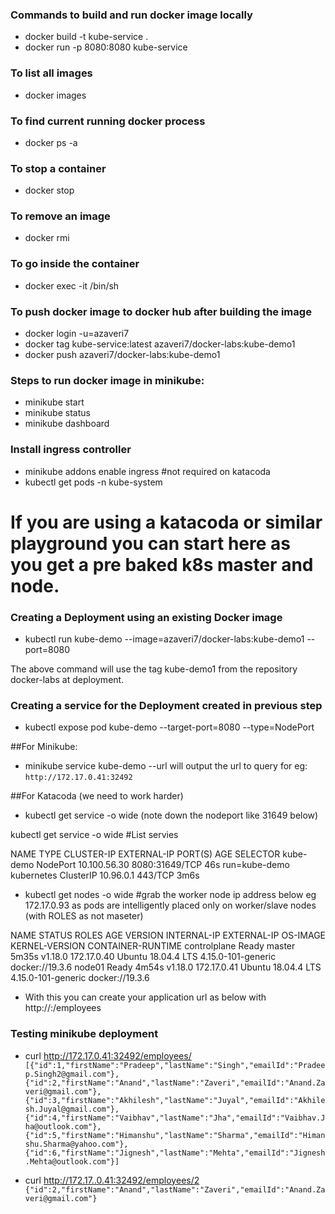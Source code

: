 ### Commands to build and run docker image locally
* docker build -t kube-service .
* docker run -p 8080:8080 kube-service

### To list all images
* docker images

### To find current running docker process
* docker ps -a

### To stop a container
* docker stop

### To remove an image
* docker rmi 

### To go inside the container
* docker exec -it /bin/sh

### To push docker image to docker hub after building the image
* docker login -u=azaveri7
* docker tag kube-service:latest azaveri7/docker-labs:kube-demo1
* docker push azaveri7/docker-labs:kube-demo1

### Steps to run docker image in minikube:
* minikube start
* minikube status
* minikube dashboard

### Install ingress controller
* minikube addons enable ingress #not required on katacoda
* kubectl get pods -n kube-system

# If you are using a katacoda or similar playground you can start here as you get a pre baked k8s master and node.

### Creating a Deployment using an existing Docker image
* kubectl run kube-demo --image=azaveri7/docker-labs:kube-demo1 --port=8080

The above command will use the tag kube-demo1 from the repository docker-labs at
deployment.

### Creating a service for the Deployment created in previous step
* kubectl expose pod kube-demo --target-port=8080 --type=NodePort

##For Minikube: 
* minikube service kube-demo --url will output the url to query
for eg:
```http://172.17.0.41:32492```

##For Katacoda (we need to work harder)
* kubectl get service -o wide (note down the nodeport like 31649 below) 

kubectl get service -o wide #List servies

NAME         TYPE        CLUSTER-IP     EXTERNAL-IP   PORT(S)          AGE    SELECTOR
kube-demo    NodePort    10.100.56.30   <none>        8080:31649/TCP   46s    run=kube-demo
kubernetes   ClusterIP   10.96.0.1      <none>        443/TCP          3m6s   <none>


* kubectl  get nodes -o wide #grab the worker node ip address below eg 172.17.0.93 as pods are intelligently placed only on worker/slave  nodes (with ROLES as not maseter)

NAME           STATUS   ROLES    AGE     VERSION   INTERNAL-IP   EXTERNAL-IP   OS-IMAGE             KERNEL-VERSION       CONTAINER-RUNTIME
controlplane   Ready    master   5m35s   v1.18.0   172.17.0.40   <none>        Ubuntu 18.04.4 LTS   4.15.0-101-generic   docker://19.3.6
node01         Ready    <none>   4m54s   v1.18.0   172.17.0.41   <none>        Ubuntu 18.04.4 LTS   4.15.0-101-generic   docker://19.3.6

* With this you can create your application url as below with http://<node01 ip>:<nodeport of k8s-demo pod>/employees 

### Testing minikube deployment
* curl http://172.17.0.41:32492/employees/
```[{"id":1,"firstName":"Pradeep","lastName":"Singh","emailId":"Pradeep.Singh2@gmail.com"},{"id":2,"firstName":"Anand","lastName":"Zaveri","emailId":"Anand.Zaveri@gmail.com"},{"id":3,"firstName":"Akhilesh","lastName":"Juyal","emailId":"Akhilesh.Juyal@gmail.com"},{"id":4,"firstName":"Vaibhav","lastName":"Jha","emailId":"Vaibhav.Jha@outlook.com"},{"id":5,"firstName":"Himanshu","lastName":"Sharma","emailId":"Himanshu.Sharma@yahoo.com"},{"id":6,"firstName":"Jignesh","lastName":"Mehta","emailId":"Jignesh.Mehta@outlook.com"}]```

* curl http://172.17..0.41:32492/employees/2
```{"id":2,"firstName":"Anand","lastName":"Zaveri","emailId":"Anand.Zaveri@gmail.com"}```
